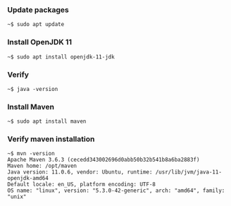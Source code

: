 ### Update packages

    ~$ sudo apt update

### Install OpenJDK 11

    ~$ sudo apt install openjdk-11-jdk   
   
### Verify

    ~$ java -version

### Install Maven

    ~$ sudo apt install maven

### Verify maven installation

    ~$ mvn -version    
    Apache Maven 3.6.3 (cecedd343002696d0abb50b32b541b8a6ba2883f)
    Maven home: /opt/maven
    Java version: 11.0.6, vendor: Ubuntu, runtime: /usr/lib/jvm/java-11-openjdk-amd64
    Default locale: en_US, platform encoding: UTF-8
    OS name: "linux", version: "5.3.0-42-generic", arch: "amd64", family: "unix"
    
   
